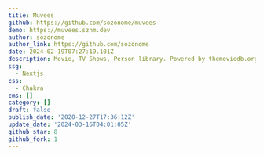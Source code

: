 ```yaml
---
title: Muvees
github: https://github.com/sozonome/muvees
demo: https://muvees.sznm.dev
author: sozonome
author_link: https://github.com/sozonome
date: 2024-02-19T07:27:19.101Z
description: Movie, TV Shows, Person library. Powered by themoviedb.org
ssg:
  - Nextjs
css:
  - Chakra
cms: []
category: []
draft: false
publish_date: '2020-12-27T17:36:12Z'
update_date: '2024-03-16T04:01:05Z'
github_star: 8
github_fork: 1
---
```

